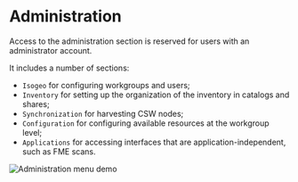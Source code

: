 # Administration

Access to the administration section is reserved for users with an administrator account.

It includes a number of sections:
*  `Isogeo` for configuring workgroups and users;
*  `Inventory` for setting up the organization of the inventory in catalogs and shares;
*  `Synchronization` for harvesting CSW nodes;
*  `Configuration` for configuring available resources at the workgroup level;
*  `Applications` for accessing interfaces that are application-independent, such as FME scans.

![Administration menu demo](/images/adm_tour_menus.gif "Administration guided tour")
